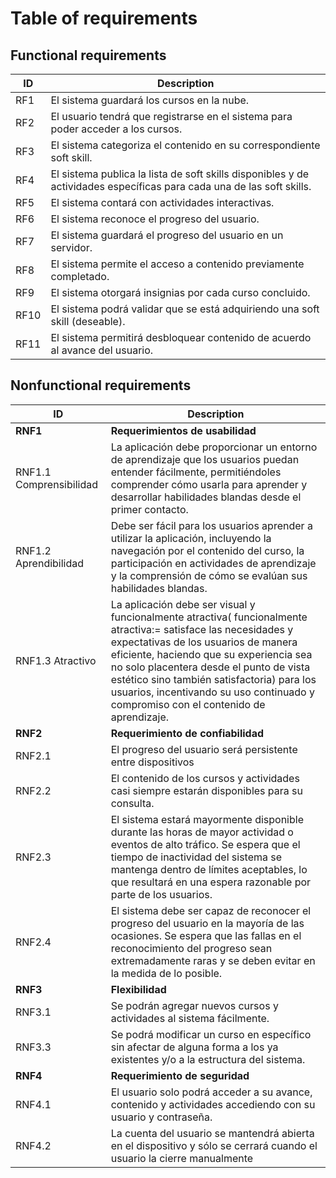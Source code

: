 # Table of requirements

## Functional requirements

| ID | Description |
|----|-------------|
| RF1 | El sistema guardará los cursos en la nube. |
| RF2 | El usuario tendrá que registrarse en el sistema para poder acceder a los cursos. |
| RF3 | El sistema categoriza el contenido en su correspondiente soft skill. |
| RF4 | El sistema publica la lista de soft skills disponibles y de actividades específicas para cada una de las soft skills. |
| RF5 | El sistema contará con actividades interactivas. |
| RF6 | El sistema reconoce el progreso del usuario. |
| RF7 | El sistema guardará el progreso del usuario en un servidor. |
| RF8 | El sistema permite el acceso a contenido previamente completado. |
| RF9 | El sistema otorgará insignias por cada curso concluido. |
| RF10 | El sistema podrá validar que se está adquiriendo una soft skill (deseable). |
| RF11 | El sistema permitirá desbloquear contenido de acuerdo al avance del usuario. |

## Nonfunctional requirements

| ID | Description |
|----|-------------|
| **RNF1** | **Requerimientos de usabilidad** |
| RNF1.1 Comprensibilidad | La aplicación debe proporcionar un entorno de aprendizaje que los usuarios puedan entender fácilmente, permitiéndoles comprender cómo usarla para aprender y desarrollar habilidades blandas desde el primer contacto. |
| RNF1.2 Aprendibilidad | Debe ser fácil para los usuarios aprender a utilizar la aplicación, incluyendo la navegación por el contenido del curso, la participación en actividades de aprendizaje y la comprensión de cómo se evalúan sus habilidades blandas. |
| RNF1.3 Atractivo | La aplicación debe ser visual y funcionalmente atractiva( funcionalmente atractiva:= satisface las necesidades y expectativas de los usuarios de manera eficiente, haciendo que su experiencia sea no solo placentera desde el punto de vista estético sino también satisfactoria) para los usuarios, incentivando su uso continuado y compromiso con el contenido de aprendizaje. |
| **RNF2** | **Requerimiento de confiabilidad** |
| RNF2.1 | El progreso del usuario será persistente entre dispositivos |
| RNF2.2 | El contenido de los cursos y actividades casi siempre estarán disponibles para su consulta. |
| RNF2.3 | El sistema estará mayormente disponible durante las horas de mayor actividad o eventos de alto tráfico. Se espera que el tiempo de inactividad del sistema se mantenga dentro de límites aceptables, lo que resultará en una espera razonable por parte de los usuarios. |
| RNF2.4|El sistema debe ser capaz de reconocer el progreso del usuario en la mayoría de las ocasiones. Se espera que las fallas en el reconocimiento del progreso sean extremadamente raras y se deben evitar en la medida de lo posible. |
| **RNF3** | **Flexibilidad** |
| RNF3.1 | Se podrán agregar nuevos cursos y actividades al sistema fácilmente. |
| RNF3.3 | Se podrá modificar un curso en específico sin afectar de alguna forma a los ya existentes y/o a la estructura del sistema. |
| **RNF4** | **Requerimiento de seguridad** |
| RNF4.1 | El usuario solo podrá acceder a su avance, contenido y actividades accediendo con su usuario y contraseña. |
| RNF4.2 | La cuenta del usuario se mantendrá abierta en el dispositivo y sólo se cerrará cuando el usuario la cierre manualmente |
